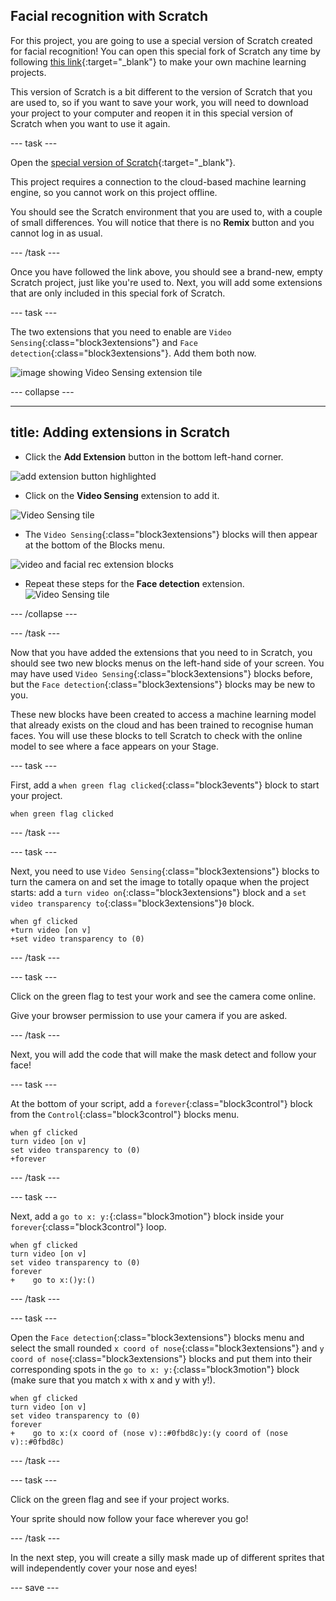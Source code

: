 ## Facial recognition with Scratch

For this project, you are going to use a special version of Scratch created for facial recognition! You can open this special fork of Scratch any time by following [this link](https://machinelearningforkids.co.uk/scratch3/){:target="_blank"} to make your own machine learning projects.



This version of Scratch is a bit different to the version of Scratch that you are used to, so if you want to save your work, you will need to download your project to your computer and reopen it in this special version of Scratch when you want to use it again.

--- task ---

Open the [special version of Scratch](https://machinelearningforkids.co.uk/scratch3/){:target="_blank"}.
 
This project requires a connection to the cloud-based machine learning engine, so you cannot work on this project offline.

You should see the Scratch environment that you are used to, with a couple of small differences. You will notice that there is no **Remix** button and you cannot log in as usual. 

--- /task ---

Once you have followed the link above, you should see a brand-new, empty Scratch project, just like you're used to. Next, you will add some extensions that are only included in this special fork of Scratch.

--- task ---

The two extensions that you need to enable are `Video Sensing`{:class="block3extensions"} and `Face detection`{:class="block3extensions"}. Add them both now.

![image showing Video Sensing extension tile](images/vision-extensions.JPG)

--- collapse ---

--- 
title: Adding extensions in Scratch
---

+ Click the **Add Extension** button in the bottom left-hand corner.

![add extension button highlighted](images/add-extension-annotated.png)

+ Click on the **Video Sensing** extension to add it.

![Video Sensing tile](images/videosensing.JPG)

+ The `Video Sensing`{:class="block3extensions"} blocks will then appear at the bottom of the Blocks menu.

![video and facial rec extension blocks](images/video-face-blocks.JPG)

+ Repeat these steps for the **Face detection** extension.
![Video Sensing tile](images/facedetect.JPG)

--- /collapse ---

--- /task ---

Now that you have added the extensions that you need to in Scratch, you should see two new blocks menus on the left-hand side of your screen. You may have used `Video Sensing`{:class="block3extensions"} blocks before, but the `Face detection`{:class="block3extensions"} blocks may be new to you.

These new blocks have been created to access a machine learning model that already exists on the cloud and has been trained to recognise human faces. You will use these blocks to tell Scratch to check with the online model to see where a face appears on your Stage.

--- task ---

First, add a `when green flag clicked`{:class="block3events"} block to start your project.

```blocks3
when green flag clicked
```

--- /task ---

--- task ---


Next, you need to use `Video Sensing`{:class="block3extensions"} blocks to turn the camera on and set the image to totally opaque when the project starts: add a `turn video on`{:class="block3extensions"} block and a `set video transparency to`{:class="block3extensions"}`0` block.

```blocks3
when gf clicked
+turn video [on v]
+set video transparency to (0)
```

--- /task ---

--- task ---

Click on the green flag to test your work and see the camera come online.  

Give your browser permission to use your camera if you are asked.

--- /task ---

Next, you will add the code that will make the mask detect and follow your face!

--- task ---

At the bottom of your script, add a `forever`{:class="block3control"} block from the `Control`{:class="block3control"} blocks menu. 

```blocks3
when gf clicked
turn video [on v]
set video transparency to (0)
+forever
```

--- /task ---

--- task ---

Next, add a `go to x: y:`{:class="block3motion"} block inside your `forever`{:class="block3control"} loop.

```blocks3
when gf clicked
turn video [on v]
set video transparency to (0)
forever
+    go to x:()y:()
```

--- /task ---

--- task ---

Open the `Face detection`{:class="block3extensions"} blocks menu and select the small rounded `x coord of nose`{:class="block3extensions"} and `y coord of nose`{:class="block3extensions"} blocks and put them into their corresponding spots in the `go to x: y:`{:class="block3motion"} block (make sure that you match x with x and y with y!).

``` blocks3
when gf clicked
turn video [on v]
set video transparency to (0)
forever
+    go to x:(x coord of (nose v)::#0fbd8c)y:(y coord of (nose v)::#0fbd8c)
```

--- /task ---

--- task ---

Click on the green flag and see if your project works.

Your sprite should now follow your face wherever you go!

--- /task ---

In the next step, you will create a silly mask made up of different sprites that will independently cover your nose and eyes!

--- save ---
